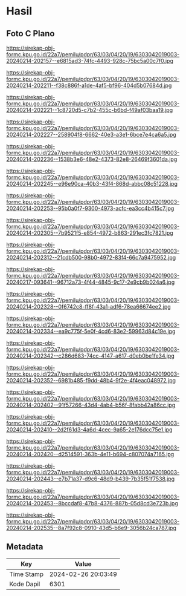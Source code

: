 # Hasil

## Foto C Plano

https://sirekap-obj-formc.kpu.go.id/22a7/pemilu/pdpr/63/03/04/20/19/6303042019003-20240214-202157--e6815ad3-74fc-4493-928c-75bc5a00c7f0.jpg

https://sirekap-obj-formc.kpu.go.id/22a7/pemilu/pdpr/63/03/04/20/19/6303042019003-20240214-202211--f38c886f-a1de-4af5-bf96-404d5b07684d.jpg

https://sirekap-obj-formc.kpu.go.id/22a7/pemilu/pdpr/63/03/04/20/19/6303042019003-20240214-202221--1c8720d5-c7b2-455c-b6bd-f49af03baa19.jpg

https://sirekap-obj-formc.kpu.go.id/22a7/pemilu/pdpr/63/03/04/20/19/6303042019003-20240214-202227--258904f8-6662-40e3-a3e1-6bce7e4ca6a5.jpg

https://sirekap-obj-formc.kpu.go.id/22a7/pemilu/pdpr/63/03/04/20/19/6303042019003-20240214-202236--1538b3e6-48e2-4373-82e8-26469f3601da.jpg

https://sirekap-obj-formc.kpu.go.id/22a7/pemilu/pdpr/63/03/04/20/19/6303042019003-20240214-202245--e96e90ca-40b3-43f4-868d-abbc08c51228.jpg

https://sirekap-obj-formc.kpu.go.id/22a7/pemilu/pdpr/63/03/04/20/19/6303042019003-20240214-202253--95b0a0f7-9300-4973-acfc-ea3cc4b415c7.jpg

https://sirekap-obj-formc.kpu.go.id/22a7/pemilu/pdpr/63/03/04/20/19/6303042019003-20240214-202305--7b9521f5-e854-4972-b863-291ec3fc7821.jpg

https://sirekap-obj-formc.kpu.go.id/22a7/pemilu/pdpr/63/03/04/20/19/6303042019003-20240214-202312--21cdb500-98b0-4972-83f4-66c7a9475952.jpg

https://sirekap-obj-formc.kpu.go.id/22a7/pemilu/pdpr/63/03/04/20/19/6303042019003-20240217-093641--96712a73-4f44-4845-9c17-2e9cb9b024a6.jpg

https://sirekap-obj-formc.kpu.go.id/22a7/pemilu/pdpr/63/03/04/20/19/6303042019003-20240214-202328--0f6742c8-ff8f-43a1-adf6-78ea66674ee2.jpg

https://sirekap-obj-formc.kpu.go.id/22a7/pemilu/pdpr/63/03/04/20/19/6303042019003-20240214-202334--ea9c775f-5e0f-4cd6-83e2-59963d84c19e.jpg

https://sirekap-obj-formc.kpu.go.id/22a7/pemilu/pdpr/63/03/04/20/19/6303042019003-20240214-202342--c286d683-74cc-4147-a617-d0eb0be1fe34.jpg

https://sirekap-obj-formc.kpu.go.id/22a7/pemilu/pdpr/63/03/04/20/19/6303042019003-20240214-202352--6981b485-f9dd-48b4-9f2e-4f4eac048972.jpg

https://sirekap-obj-formc.kpu.go.id/22a7/pemilu/pdpr/63/03/04/20/19/6303042019003-20240214-202402--91f57266-43d4-4ab4-b56f-8fabb42a86cc.jpg

https://sirekap-obj-formc.kpu.go.id/22a7/pemilu/pdpr/63/03/04/20/19/6303042019003-20240214-202410--2d2f61d3-4a6d-4cec-9a65-2e176dcc75e1.jpg

https://sirekap-obj-formc.kpu.go.id/22a7/pemilu/pdpr/63/03/04/20/19/6303042019003-20240214-202420--d2514591-363b-4e11-b694-c807074a7165.jpg

https://sirekap-obj-formc.kpu.go.id/22a7/pemilu/pdpr/63/03/04/20/19/6303042019003-20240214-202443--e7b71a37-d9c6-48d9-b439-7b35f51f7538.jpg

https://sirekap-obj-formc.kpu.go.id/22a7/pemilu/pdpr/63/03/04/20/19/6303042019003-20240214-202453--8bccdaf8-47b8-4376-887b-05d8cd3e723b.jpg

https://sirekap-obj-formc.kpu.go.id/22a7/pemilu/pdpr/63/03/04/20/19/6303042019003-20240214-202535--8a7f92c8-0910-43d5-b6e9-3056b24ca787.jpg


## Metadata

| Key        | Value               |
| ---------- | ------------------- |
| Time Stamp | 2024-02-26 20:03:49 |
| Kode Dapil | 6301                |



